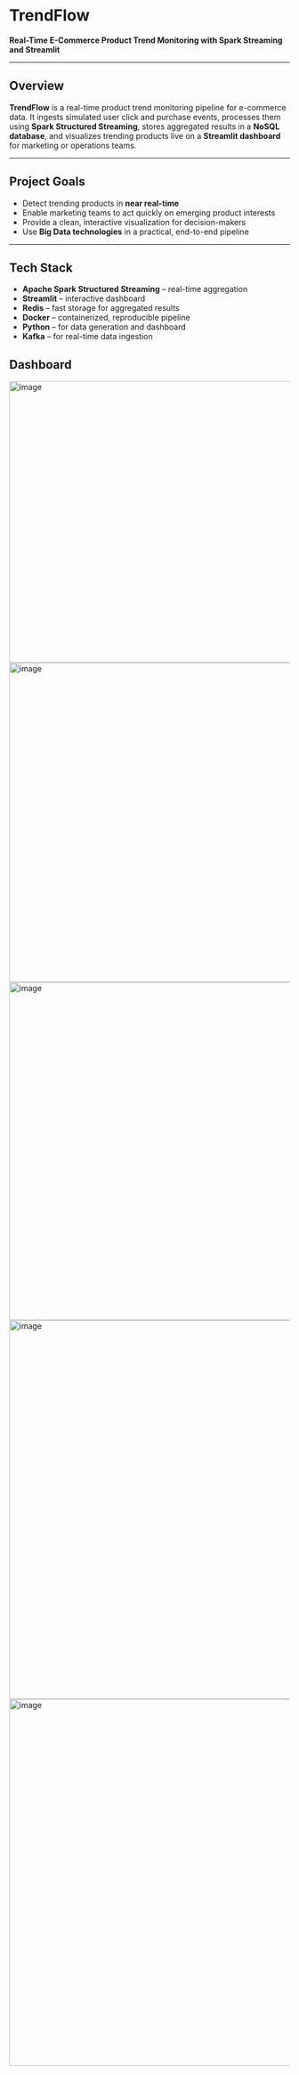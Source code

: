 # TrendFlow
**Real-Time E-Commerce Product Trend Monitoring with Spark Streaming and Streamlit**

---

## Overview

**TrendFlow** is a real-time product trend monitoring pipeline for e-commerce data. It ingests simulated user click and purchase events, processes them using **Spark Structured Streaming**, stores aggregated results in a **NoSQL database**, and visualizes trending products live on a **Streamlit dashboard** for marketing or operations teams.

---

## Project Goals

- Detect trending products in **near real-time**
- Enable marketing teams to act quickly on emerging product interests
- Provide a clean, interactive visualization for decision-makers
- Use **Big Data technologies** in a practical, end-to-end pipeline

---

## Tech Stack

- **Apache Spark Structured Streaming** – real-time aggregation
- **Streamlit** – interactive dashboard
- **Redis** – fast storage for aggregated results
- **Docker** – containerized, reproducible pipeline
- **Python** – for data generation and dashboard
- **Kafka** – for real-time data ingestion

## Dashboard
<img width="1738" height="506" alt="image" src="https://github.com/user-attachments/assets/a3946cc1-7e21-436f-9834-fc4d8c6dbcae" />
<img width="1754" height="574" alt="image" src="https://github.com/user-attachments/assets/c235ce4a-bc71-4ea4-96bd-49ebeaaa38df" />
<img width="1854" height="607" alt="image" src="https://github.com/user-attachments/assets/a4951662-7e80-4d4e-b795-91d016231fb5" />
<img width="1272" height="681" alt="image" src="https://github.com/user-attachments/assets/2e818bcc-01b8-4c65-937f-4901eccf4349" />
<img width="1318" height="659" alt="image" src="https://github.com/user-attachments/assets/0daaa521-a3a0-42c4-bc0f-9e7b75a6fe00" />



